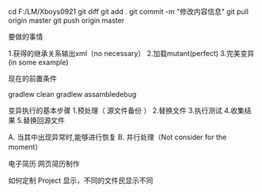 
cd F:/LM/Xboys0921
git diff
git add .
git commit -m "修改内容信息"
git pull origin master
git push origin master



要做的事情

1.获得的继承关系输出xml（no necessary）
2.加载mutant(perfect)
3.完美变异(in some example)


现在的前置条件

gradlew clean
gradlew assambledebug


变异执行的基本步骤
1.预处理（  源文件备份 ）
2.替换文件
3.执行测试
4.收集结果
5.替换回源文件

A. 当其中出现异常时,能够进行恢复
B. 并行处理（Not consider for the moment）

电子简历
网页简历制作


如何定制 Project 显示，不同的文件民显示不同
